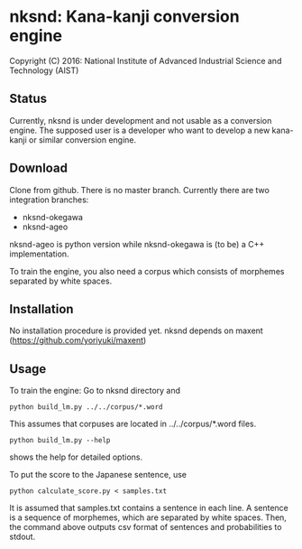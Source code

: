 # nksnd: Kana-kanji conversion engine

Copyright (C) 2016: National Institute of Advanced Industrial Science and Technology (AIST)

## Status
Currently, nksnd is under development and not usable as a conversion engine.  The supposed user is a developer who want to develop a new kana-kanji or similar conversion engine.

## Download
Clone from github.  There is no master branch.  Currently there are two integration branches:

- nksnd-okegawa
- nksnd-ageo

nksnd-ageo is python version while nksnd-okegawa is (to be) a C++ implementation.

To train the engine, you also need a corpus which consists of morphemes separated by white spaces.

## Installation
No installation procedure is provided yet.  nksnd depends on maxent (https://github.com/yoriyuki/maxent)

## Usage
To train the engine:
Go to nksnd directory and
```shell
python build_lm.py ../../corpus/*.word
```
This assumes that corpuses are located in ../../corpus/\*.word files.
```shell
python build_lm.py --help
```
shows the help for detailed options.

To put the score to the Japanese sentence, use
```shell
python calculate_score.py < samples.txt
```
It is assumed that samples.txt contains a sentence in each line.  A sentence is a sequence of morphemes, which are separated by white spaces.  Then, the command above outputs csv format of sentences and probabilities to stdout.
